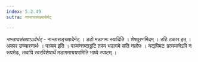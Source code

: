 ```yaml
---
index: 5.2.49
sutra: नान्तादसंख्यादेर्मट्

---
```

_नान्तादसंख्याऽ‌ऽदेर्मट्_ - नान्तासङ्ख्यादेर्मट् । डटो मडागमः स्यादिति । शेषपूरणमिदम् । डटि टकार इत् । अकार उच्चारणार्थः । पञ्चम इति । पञ्चन्शब्दाड्डटि तस्य भडागमे सति नलोपः । यद्यपिमटः प्रत्ययत्वेऽपि न रूपभेदः, तथापि स्वरविशेषार्थं मडागमाश्रयणमिति भाष्ये स्पष्टम् । 